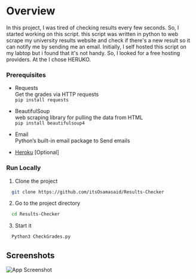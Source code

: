 # Overview

In this project, I was tired of checking results every few seconds. So, I started working on this script.
this script was written in python to web scrape my university results website and check if there's a new result so it can notify me by sending me an email.
Initially, I self hosted this script on my labtop but i found that it's not handy. So, I looked for a free hosting providers. At the I chose HERUKO.


### Prerequisites

- Requests\
Get the grades via HTTP requests\
```pip install requests```

- BeautifulSoup\
 web scraping library for pulling the data from HTML \
```pip install beautifulsoup4```

- Email\
Python’s built-in email package to Send emails

- [Heroku](https://www.heroku.com/) [Optional]


### Run Locally

1. Clone the project

```bash
  git clone https://github.com/itsOsamasaid/Results-Checker
```

2. Go to the project directory

```bash
  cd Results-Checker
```

3. Start it

```bash
  Python3 CheckGrades.py
```
## Screenshots

![App Screenshot](https://via.placeholder.com/468x300?text=App+Screenshot+Here)


